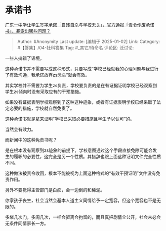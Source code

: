 # 承诺书
[广东一中学让学生签字承诺「自残自杀与学校无关」，官方通报「责令作废承诺书」，暴露出哪些问题？](https://www.zhihu.com/question/7843465110/answer/69404106382)

> Author: #Anonymity
> Last update: [编辑于 2025-01-02]
> Link:
> Category: #【答集】/04-社科答集
> Tag: #_其它/待命名
> 评论区:
> 泛讨论:

一些人搞错了语境。

这种承诺书并不需要写成这种形式，只要写成“学校已经就我的心理问题与我进行了有效沟通，我承诺放弃zs念头”就会有效。

其实学校并不需要为学生zs负责，学校要负责的是在有证据证明学校已经观察到学生zs倾向时没有采取应有的干预措施。

如果没有证据表明学校观察到了这种这种迹象，或者有证据表明学校已经采取了法定必要的措施，学校就自然免责了。

这种承诺书就是拿来证明“学校已采取必要措施且学生予以认可”的。

当然会有效力。

而新闻中的这种免责书呢？

是在根本没有观察到zs迹象的前提下，学校意图通过这个手段直接免除可能会发生的履职的必要性，这完全是另一个性质。其措辞也跟上面这种证明文件完全性质不同。

这种做法被责令收回，根本不能被视为上面这种格式的“有效干预证明”文件没有免责作用。

另外不要觉得主管部门是白痴，会一边倒的和稀泥。

你家孩子丧生，社会当然会基本人道主义同情给予一定宽容，但这个宽容也不是无限的。

多堵几次门，多闹几次，一样会驱离会拘留的，而且真把剧情全公开，社会未必会无条件同情家长一方。
